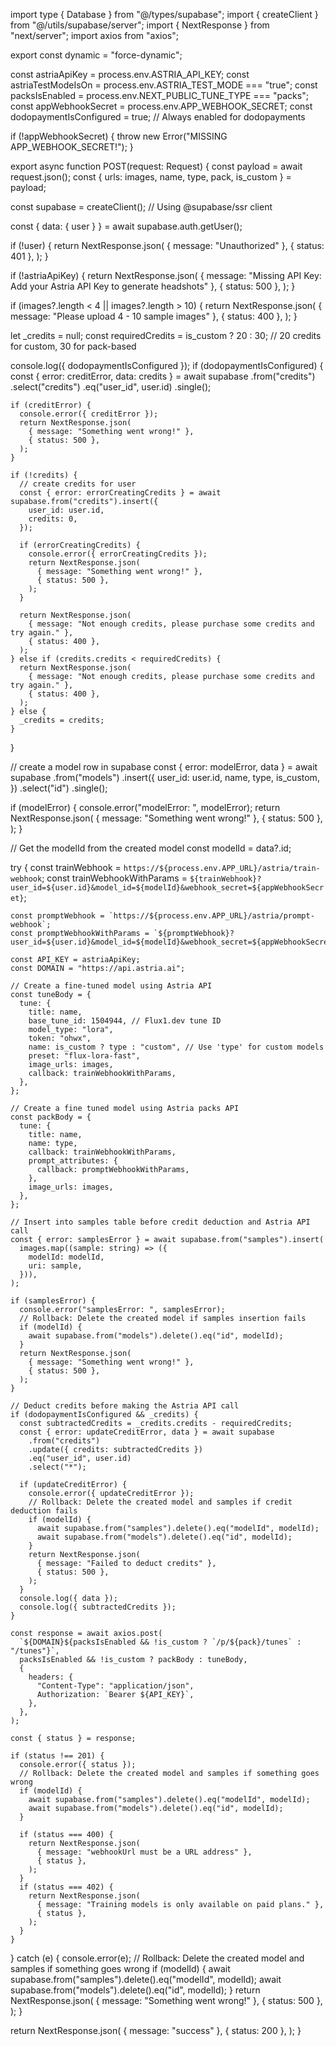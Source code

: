 import type { Database } from "@/types/supabase";
import { createClient } from "@/utils/supabase/server";
import { NextResponse } from "next/server";
import axios from "axios";

export const dynamic = "force-dynamic";

const astriaApiKey = process.env.ASTRIA_API_KEY;
const astriaTestModeIsOn = process.env.ASTRIA_TEST_MODE === "true";
const packsIsEnabled = process.env.NEXT_PUBLIC_TUNE_TYPE === "packs";
const appWebhookSecret = process.env.APP_WEBHOOK_SECRET;
const dodopaymentIsConfigured = true; // Always enabled for dodopayments

if (!appWebhookSecret) {
  throw new Error("MISSING APP_WEBHOOK_SECRET!");
}

export async function POST(request: Request) {
  const payload = await request.json();
  const { urls: images, name, type, pack, is_custom } = payload;

  const supabase = createClient(); // Using @supabase/ssr client

  const { data: { user } } = await supabase.auth.getUser();

  if (!user) {
    return NextResponse.json(
      { message: "Unauthorized" },
      { status: 401 },
    );
  }

  if (!astriaApiKey) {
    return NextResponse.json(
      { message: "Missing API Key: Add your Astria API Key to generate headshots" },
      { status: 500 },
    );
  }

  if (images?.length < 4 || images?.length > 10) {
    return NextResponse.json(
      { message: "Please upload 4 - 10 sample images" },
      { status: 400 },
    );
  }

  let _credits = null;
  const requiredCredits = is_custom ? 20 : 30; // 20 credits for custom, 30 for pack-based

  console.log({ dodopaymentIsConfigured });
  if (dodopaymentIsConfigured) {
    const { error: creditError, data: credits } = await supabase
      .from("credits")
      .select("credits")
      .eq("user_id", user.id)
      .single();

    if (creditError) {
      console.error({ creditError });
      return NextResponse.json(
        { message: "Something went wrong!" },
        { status: 500 },
      );
    }

    if (!credits) {
      // create credits for user
      const { error: errorCreatingCredits } = await supabase.from("credits").insert({
        user_id: user.id,
        credits: 0,
      });

      if (errorCreatingCredits) {
        console.error({ errorCreatingCredits });
        return NextResponse.json(
          { message: "Something went wrong!" },
          { status: 500 },
        );
      }

      return NextResponse.json(
        { message: "Not enough credits, please purchase some credits and try again." },
        { status: 400 },
      );
    } else if (credits.credits < requiredCredits) {
      return NextResponse.json(
        { message: "Not enough credits, please purchase some credits and try again." },
        { status: 400 },
      );
    } else {
      _credits = credits;
    }
  }

  // create a model row in supabase
  const { error: modelError, data } = await supabase
    .from("models")
    .insert({
      user_id: user.id,
      name,
      type,
      is_custom,
    })
    .select("id")
    .single();

  if (modelError) {
    console.error("modelError: ", modelError);
    return NextResponse.json(
      { message: "Something went wrong!" },
      { status: 500 },
    );
  }

  // Get the modelId from the created model
  const modelId = data?.id;

  try {
    const trainWebhook = `https://${process.env.APP_URL}/astria/train-webhook`;
    const trainWebhookWithParams = `${trainWebhook}?user_id=${user.id}&model_id=${modelId}&webhook_secret=${appWebhookSecret}`;

    const promptWebhook = `https://${process.env.APP_URL}/astria/prompt-webhook`;
    const promptWebhookWithParams = `${promptWebhook}?user_id=${user.id}&model_id=${modelId}&webhook_secret=${appWebhookSecret}`;

    const API_KEY = astriaApiKey;
    const DOMAIN = "https://api.astria.ai";

    // Create a fine-tuned model using Astria API
    const tuneBody = {
      tune: {
        title: name,
        base_tune_id: 1504944, // Flux1.dev tune ID
        model_type: "lora",
        token: "ohwx",
        name: is_custom ? type : "custom", // Use 'type' for custom models
        preset: "flux-lora-fast",
        image_urls: images,
        callback: trainWebhookWithParams,
      },
    };

    // Create a fine tuned model using Astria packs API
    const packBody = {
      tune: {
        title: name,
        name: type,
        callback: trainWebhookWithParams,
        prompt_attributes: {
          callback: promptWebhookWithParams,
        },
        image_urls: images,
      },
    };

    // Insert into samples table before credit deduction and Astria API call
    const { error: samplesError } = await supabase.from("samples").insert(
      images.map((sample: string) => ({
        modelId: modelId,
        uri: sample,
      })),
    );

    if (samplesError) {
      console.error("samplesError: ", samplesError);
      // Rollback: Delete the created model if samples insertion fails
      if (modelId) {
        await supabase.from("models").delete().eq("id", modelId);
      }
      return NextResponse.json(
        { message: "Something went wrong!" },
        { status: 500 },
      );
    }

    // Deduct credits before making the Astria API call
    if (dodopaymentIsConfigured && _credits) {
      const subtractedCredits = _credits.credits - requiredCredits;
      const { error: updateCreditError, data } = await supabase
        .from("credits")
        .update({ credits: subtractedCredits })
        .eq("user_id", user.id)
        .select("*");

      if (updateCreditError) {
        console.error({ updateCreditError });
        // Rollback: Delete the created model and samples if credit deduction fails
        if (modelId) {
          await supabase.from("samples").delete().eq("modelId", modelId);
          await supabase.from("models").delete().eq("id", modelId);
        }
        return NextResponse.json(
          { message: "Failed to deduct credits" },
          { status: 500 },
        );
      }
      console.log({ data });
      console.log({ subtractedCredits });
    }

    const response = await axios.post(
      `${DOMAIN}${packsIsEnabled && !is_custom ? `/p/${pack}/tunes` : "/tunes"}`,
      packsIsEnabled && !is_custom ? packBody : tuneBody,
      {
        headers: {
          "Content-Type": "application/json",
          Authorization: `Bearer ${API_KEY}`,
        },
      },
    );

    const { status } = response;

    if (status !== 201) {
      console.error({ status });
      // Rollback: Delete the created model and samples if something goes wrong
      if (modelId) {
        await supabase.from("samples").delete().eq("modelId", modelId);
        await supabase.from("models").delete().eq("id", modelId);
      }

      if (status === 400) {
        return NextResponse.json(
          { message: "webhookUrl must be a URL address" },
          { status },
        );
      }
      if (status === 402) {
        return NextResponse.json(
          { message: "Training models is only available on paid plans." },
          { status },
        );
      }
    }
  } catch (e) {
    console.error(e);
    // Rollback: Delete the created model and samples if something goes wrong
    if (modelId) {
      await supabase.from("samples").delete().eq("modelId", modelId);
      await supabase.from("models").delete().eq("id", modelId);
    }
    return NextResponse.json(
      { message: "Something went wrong!" },
      { status: 500 },
    );
  }

  return NextResponse.json(
    { message: "success" },
    { status: 200 },
  );
}